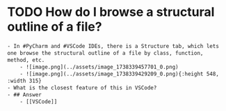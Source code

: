 # TODO How do I browse a structural outline of a file?
	- In #PyCharm and #VSCode IDEs, there is a Structure tab, which lets one browse the structural outline of a file by class, function, method, etc.
		- ![image.png](../assets/image_1738339457701_0.png)
		- ![image.png](../assets/image_1738339429209_0.png){:height 548, :width 315}
	- What is the closest feature of this in VSCode?
	- ## Answer
		- [[VSCode]]